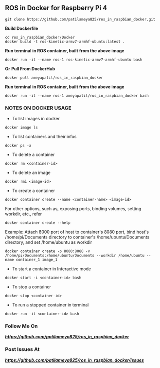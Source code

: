 ## ROS in Docker for Raspberry Pi 4

```
git clone https://github.com/patilameya825/ros_in_raspbian_docker.git
```

**Build Dockerfile**
```
cd ros_in_raspbian_docker/Docker
docker build -t ros-kinetic-armv7-armhf-ubuntu:latest .
```

**Run terminal in ROS container, built from the above image**
```
docker run -it --name ros-1 ros-kinetic-armv7-armhf-ubuntu bash
```

**Or**
**Pull From DockerHub**
```
docker pull ameyapatil/ros_in_raspbian_docker
```

**Run terminal in ROS container, built from the above image**
```
docker run -it --name ros-1 ameyapatil/ros_in_raspbian_docker bash
```

### NOTES ON DOCKER USAGE
* To list images in docker
```
docker image ls
```
* To list containers and their infos
```
docker ps -a
```
* To delete a container
```
docker rm <container-id>
```
* To delete an image
```
docker rmi <image-id>
```
* To create a container
```
docker container create --name <container-name> <image-id>
```
For other options, such as, exposing ports, binding volumes, setting workdir, etc., refer
```
docker container create --help
```
Example: Attach 8000 port of host to container's 8080 port, bind host's /home/pi/Documents directory to container's /home/ubuntu/Documents directory, and set /home/ubuntu as workdir
```
docker container create -p 8000:8080 -v /home/pi/Documents:/home/ubuntu/Documents --workdir /home/ubuntu --name container_1 image_1
```
* To start a container in Interactive mode
```
docker start -i <container-id> bash
```
* To stop a container
```
docker stop <container-id>
```
* To run a stopped container in terminal
```
docker run -it <container-id> bash
```

### Follow Me On 
***https://github.com/patilameya825/ros_in_raspbian_docker***

### Post Issues At
***https://github.com/patilameya825/ros_in_raspbian_docker/issues***
